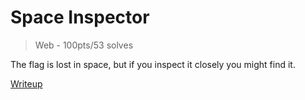 # Space Inspector
> Web - 100pts/53 solves

The flag is lost in space, but if you inspect it closely you might find it.

[Writeup](writeup/README.md)